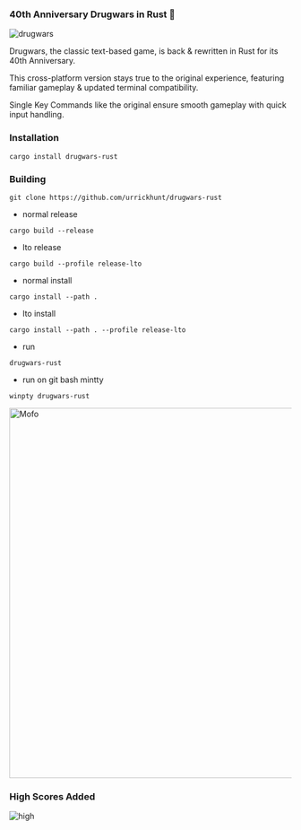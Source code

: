 ### 40th Anniversary Drugwars in Rust 🦀
![drugwars](https://github.com/user-attachments/assets/9c7e1165-9b67-4ee8-8068-af12a9f34518)

Drugwars, the classic text-based game, is back & rewritten in Rust for its 40th Anniversary. 

This cross-platform version stays true to the original experience, featuring familiar gameplay & updated terminal compatibility.

Single Key Commands like the original ensure smooth gameplay with quick input handling.

### Installation

`cargo install drugwars-rust`

### Building

`git clone https://github.com/urrickhunt/drugwars-rust`

- normal release

`cargo build --release`

- lto release

`cargo build --profile release-lto`

- normal install

`cargo install --path .`

- lto install

`cargo install --path . --profile release-lto`

- run

`drugwars-rust`

- run on git bash mintty

`winpty drugwars-rust`

<img width="660" alt="Mofo" src="https://github.com/user-attachments/assets/33696fa5-711f-43d6-aac6-d86ce73942ef">

### High Scores Added

![high](https://github.com/user-attachments/assets/32dae56d-e06b-4ce1-b089-979301d24068)
